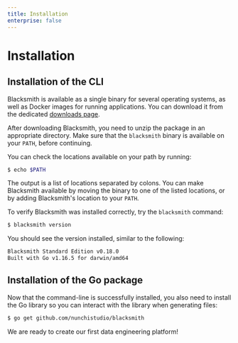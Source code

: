 ```yaml
---
title: Installation
enterprise: false
---
```


# Installation

## Installation of the CLI

Blacksmith is available as a single binary for several operating systems, as well
as Docker images for running applications. You can download it from the dedicated
[downloads page](/blacksmith/downloads).

After downloading Blacksmith, you need to unzip the package in an appropriate
directory. Make sure that the `blacksmith` binary is available on your `PATH`,
before continuing.

You can check the locations available on your path by running:
```bash
$ echo $PATH

```

The output is a list of locations separated by colons. You can make Blacksmith
available by moving the binary to one of the listed locations, or by adding
Blacksmith's location to your `PATH`.

To verify Blacksmith was installed correctly, try the `blacksmith` command:
```bash
$ blacksmith version

```

You should see the version installed, similar to the following:
```bash
Blacksmith Standard Edition v0.18.0
Built with Go v1.16.5 for darwin/amd64

```

## Installation of the Go package

Now that the command-line is successfully installed, you also need to install the
Go library so you can interact with the library when generating files:
```bash
$ go get github.com/nunchistudio/blacksmith

```

We are ready to create our first data engineering platform!
